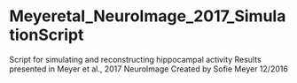 # Meyeretal_NeuroImage_2017_SimulationScript
 Script for simulating and reconstructing hippocampal activity 
 Results presented in Meyer et al., 2017 NeuroImage 
 Created by Sofie Meyer 12/2016
